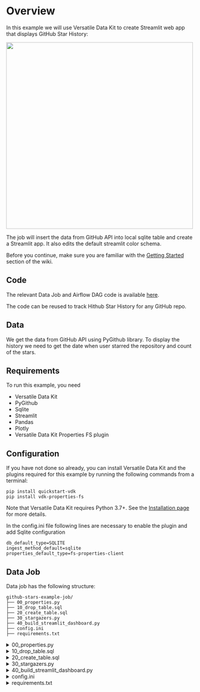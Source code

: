# Overview 

In this example we will use Versatile Data Kit to create Streamlit web app that displays GitHub Star History: 

[<img src="https://user-images.githubusercontent.com/11227374/192750161-dfca62f0-5ea3-4300-8887-4413c8dbbf05.png" width="500"/>](Github)

The job will insert the data from GitHub API into local sqlite table and create a Streamlit app. It also edits the default streamlit color schema. 

Before you continue, make sure you are familiar with the
[Getting Started](https://github.com/vmware/versatile-data-kit/wiki/Getting-Started) section of the wiki.

Code
----

The relevant Data Job and Airflow DAG code is available
[here](https://github.com/vmware/versatile-data-kit/tree/main/examples/github-stars-example).

The code can be reused to track Hithub Star History for any GitHub repo. 

Data
--------

We get the data from GitHub API using PyGithub library. 
To display the history we need to get the date when user starred the repository and count of the stars. 

Requirements
------------

To run this example, you need
* Versatile Data Kit
* PyGithub
* Sqlite
* Streamlit
* Pandas
* Plotly
* Versatile Data Kit Properties FS plugin

Configuration
-------------

If you have not done so already, you can install Versatile Data Kit and the
plugins required for this example by running the following commands from a terminal:
```console
pip install quickstart-vdk
pip install vdk-properties-fs
```
Note that Versatile Data Kit requires Python 3.7+. See the
[Installation page](https://github.com/vmware/versatile-data-kit/wiki/Installation#install-sdk) for more details.

In the config.ini file following lines are necessary to enable the plugin and add Sqlite configuration

```
db_default_type=SQLITE
ingest_method_default=sqlite
properties_default_type=fs-properties-client
```

Data Job
--------

Data job has the following structure:

```
github-stars-example-job/
├── 00_properties.py
├── 10_drop_table.sql
├── 20_create_table.sql
├── 30_stargazers.py
├── 40_build_streamlit_dashboard.py
├── config.ini
├── requirements.txt
```

<details>
    <summary>00_properties.py</summary>

```py
import logging
from vdk.api.job_input import IJobInput

log = logging.getLogger(__name__)

def run(job_input: IJobInput):
    properties = job_input.get_all_properties()
   
    # Insert your github token from https://github.com/settings/tokens
    # Repository path user/repo, for example 'vmware/versatile-data-kit'
    job_input.set_all_properties({
        'token': '',
        'repo_path': ''
    })
```
</details>

<details>
    <summary>10_drop_table.sql</summary>

```sql
DROP TABLE IF EXISTS github_star_history;
```
</details>

<details>
    <summary>20_create_table.sql</summary>

```sql
CREATE TABLE github_star_history (starred_time, count);
```
</details>

<details>
    <summary>30_stargazers.py</summary>

```py
import logging
from github import Github
from vdk.api.job_input import IJobInput

log = logging.getLogger(__name__)


def run(job_input: IJobInput):

    # In order to use properties, install vdk server OR vdk-properties-fs plugin
    # [VDK server installation](https://github.com/vmware/versatile-data-kit/wiki/Installation#install-versatile-data-kit-control-service)
    # [vdk-properties-fs plugin](https://github.com/vmware/versatile-data-kit/tree/main/projects/vdk-plugins/vdk-properties-fs)
    
    # Properties are in the 00_properties.py file 
    properties = job_input.get_all_properties()
    token = properties['token']
    repo_path = properties['repo_path']
    
    # Set token and path for PyGithub
    g = Github(token)
    repo = g.get_repo(repo_path)

    # Get Stargazer data with starred date, put them into a list and get length 
    users = repo.get_stargazers_with_dates()
    usr_list = list(users)
    count = len(usr_list)

    data_to_send = []

    # Go through the list and add Starred Time and count of stars 
    for i, u in enumerate(range(count)):
        data_to_send.append(
            [str(usr_list[u].starred_at), i+1], 
        )
    # Ingest the data in to github_star_history table
    job_input.send_tabular_data_for_ingestion(
        rows=data_to_send,
        column_names=['starred_time', 'count'],
        destination_table='github_star_history'
    )
```
</details>

<details>
    <summary>40_build_streamlit_dashboard.py</summary>

```py
import os
import pathlib
import sqlite3
import pandas as pd
import streamlit as st
import plotly.express as px

# Page title
st.title('⭐️ Github Star History ⭐️')

# Sub-header
st.header('Star count over time')

# Make the current directory the same as the job directory
os.chdir(pathlib.Path(__file__).parent.absolute())

# Create connection to SQLITE DB
db_connection = sqlite3.connect(
        '/tmp/vdk-sqlite.db'
    )

# Fetch data
df = pd.read_sql_query(
    f'SELECT * FROM github_star_history', db_connection
)

# Use starred time date part without time and timezone information
df['starred_date'] = pd.to_datetime(df['starred_time']).dt.date

# Read starred date and star count into the chart, set the line color and labels
chart = px.line(data_frame=df, x = 'starred_date', y = 'count', color_discrete_sequence=['#C996CC'], labels={
                     "starred_date": "Date",
                     "count": "Star Count"
                 })

# Display the chart in streamlit
# To run streamlit app use the command
# streamlit run 40_build_streamlit_dashboard.py 
st.plotly_chart(chart)
```
</details>

<details>
    <summary>config.ini</summary>

```ini
nes (20 sloc)  928 Bytes

; Supported format: https://docs.python.org/3/library/configparser.html#supported-ini-file-structure

; This is the only file required to deploy a Data Job.
; Read more to understand what each option means:

; Information about the owner of the Data Job
[owner]

; Team is a way to group Data Jobs that belonged to the same team.
team = test

; Configuration related to running data jobs
[job]
; For format see https://en.wikipedia.org/wiki/Cron
; The cron expression is evaluated in UTC time.
; If it is time for a new job run and the previous job run hasn’t finished yet,
; the cron job waits until the previous execution has finished.
schedule_cron = 11 23 5 8 1

[vdk]
; Key value pairs of any configuration options that can be passed to vdk.
; For possible options in your vdk installation execute command vdk config-help
db_default_type=SQLITE
ingest_method_default=sqlite

properties_default_type=fs-properties-client
```
</details>


<details>
    <summary>requirements.txt</summary>

```txt
vdk-core
pygithub
streamlit
sqlite3
pandas
plotly
```
</details>
